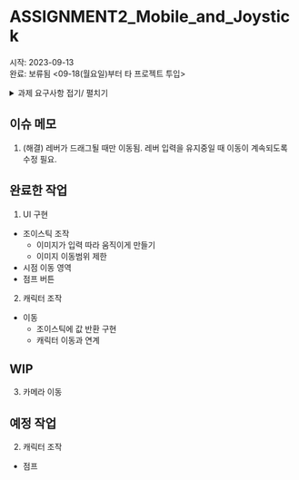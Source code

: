 # ASSIGNMENT2_Mobile_and_Joystick

시작: 2023-09-13 </br>
완료: 보류됨 <09-18(월요일)부터 타 프로젝트 투입>

<details>
<summary>과제 요구사항 접기/ 펼치기</summary>

============ Assignment2_Mobile_and_Joystick 과제 내용 ============

플랫폼: 모바일(안드로이드)</br>
시점: TPS 백뷰

1.
모바일 TPS에서의 캐릭터 조작을 위한 조이스틱 (외부 파키지 쓰지 말고 직접 구현) </br>
터치를 통한 시점 이동(회전) </br>
UI에 배치될 버튼(점프 및 미개발 버튼)을 구현 </br>

2. 
점프 구현할 때 함수 안에 직접 기능을 넣지 않고 이벤트/action을 이용한 Delegate 패턴으로 구현할 것 </br>
Action Func Delegate </br>
UnityAction UnityEvent(사실상 현재 유니티UI에서 사용되는 것들) </br>
를 사용한 스크립트 작성. </br>

기타 정해지지 않았거나 모호한 부분은 HexaWorld어플 조작 참고 </br>

=================================================
</details>

## 이슈 메모
1. (해결) 레버가 드래그될 때만 이동됨. 레버 입력을 유지중일 때 이동이 계속되도록 수정 필요.

## 완료한 작업
1. UI 구현
- 조이스틱 조작
    - 이미지가 입력 따라 움직이게 만들기
    - 이미지 이동범위 제한
- 시점 이동 영역
- 점프 버튼
2. 캐릭터 조작
- 이동
    - 조이스틱에 값 반환 구현
    - 캐릭터 이동과 연계

## WIP

3. 카메라 이동


## 예정 작업
2. 캐릭터 조작
- 점프
